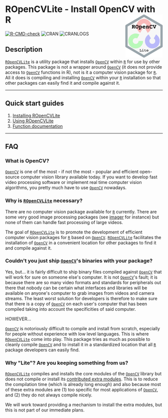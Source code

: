 # ROpenCVLite - Install OpenCV with R <img src="man/figures/logo.png" align="right" alt="" width="120" />

[![R-CMD-check](https://github.com/swarm-lab/ROpenCVLite/workflows/R-CMD-check/badge.svg)](https://github.com/swarm-lab/ROpenCVLite/actions)
![CRAN](https://www.r-pkg.org/badges/version/ROpenCVLite)
![CRANLOGS](https://cranlogs.r-pkg.org/badges/ROpenCVLite)

## Description 

[`ROpenCVLite`](https://github.com/swarm-lab/ROpenCVLite) is a utility package 
that installs [`OpenCV`](https://opencv.org/) within [`R`](https://cran.r-project.org) 
for use by other packages. This package is not a wrapper around [`OpenCV`](https://opencv.org/) 
(it does not provide access to [`OpenCV`](https://opencv.org/) functions in R), 
not is it a computer vision package for [`R`](https://cran.r-project.org). All 
it does is compiling and installing [`OpenCV`](https://opencv.org/) within your 
[`R`](https://cran.r-project.org) installation so that other packages can easily 
find it and compile against it. 

---

## Quick start guides

1. [Installing ROpenCVLite](https://swarm-lab.github.io/ROpenCVLite/articles/install.html)
2. [Using ROpenCVLite](https://swarm-lab.github.io/ROpenCVLite/articles/usage.html)
3. [Function documentation](https://swarm-lab.github.io/ROpenCVLite/reference/)

---

## FAQ

### What is OpenCV? 

[`OpenCV`](https://opencv.org/) is one of the most - if not the most - popular 
and efficient open-source computer vision library available today. If you want 
to develop fast video processing software or implement real time computer vision 
algorithms, you pretty much have to use [`OpenCV`](https://opencv.org/) nowadays. 

### Why is [`ROpenCVLite`](https://github.com/swarm-lab/ROpenCVLite) necessary?

There are no computer vision package available for [`R`](https://cran.r-project.org) 
currently. There are some very good image processing packages (see 
[imager](https://dahtah.github.io/imager/) for instance) but none of them can 
handle fast processing of large videos.

The goal of [`ROpenCVLite`](https://github.com/swarm-lab/ROpenCVLite) is to 
promote the development of efficient computer vision packages for [`R`](https://cran.r-project.org) 
based on [`OpenCV`](https://opencv.org/). [`ROpenCVLite`](https://github.com/swarm-lab/ROpenCVLite)
facilitates the installation of [`OpenCV`](https://opencv.org/) in a convenient 
location for other packages to find it and compile against it. 

### Couldn't you just ship [`OpenCV`](https://opencv.org/)'s binaries with your package?

Yes, but... it is fairly difficult to ship binary files compiled against 
[`OpenCV`](https://opencv.org/) that will work for sure on someone else's computer. 
It is not [`OpenCV`](https://opencv.org/)'s fault; it is because there are so many 
video formats and standards for peripherals out there that nobody can be certain 
what interfaces and libraries will be available on anyone's computer to grab 
images from videos and camera streams. The least worst solution for developers 
is therefore to make sure that there is a copy of [`OpenCV`](https://opencv.org/) 
on each user's computer that has been compiled taking into account the 
specificities of said computer.

HOWEVER...

[`OpenCV`](https://opencv.org/) is notoriously difficult to compile and install 
from scratch, especially for people without experience with low level languages.
This is where [`ROpenCVLite`](https://github.com/swarm-lab/ROpenCVLite) come into 
play. This package tries as much as possible to cleanly compile [`OpenCV`](https://opencv.org/)
and to install it in a standardized location that all [`R`](https://cran.r-project.org) 
package developers can easily find.

### Why "Lite"? Are you keeping something from us? 

[`ROpenCVLite`](https://github.com/swarm-lab/ROpenCVLite) compiles and installs 
the core modules of the [`OpenCV`](https://opencv.org/) library but does not 
compile or install its [contributed extra modules](https://github.com/opencv/opencv_contrib).
This is to reduce the compilation time (which is already long enough) and also 
because most of these extra modules are (1) too specific for most applications of 
[`OpenCV`](https://opencv.org/), and (2) they do not always compile nicely.

We will work toward providing a mechanism to install the extra modules, but this 
is not part of our immediate plans. 
